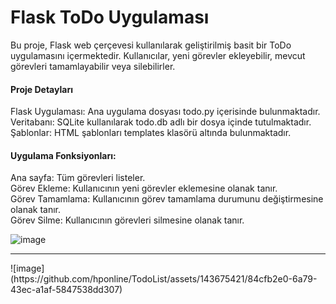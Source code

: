 <h1> Flask ToDo Uygulaması </h1>
Bu proje, Flask web çerçevesi kullanılarak geliştirilmiş basit bir ToDo uygulamasını içermektedir. Kullanıcılar, yeni görevler ekleyebilir, mevcut görevleri tamamlayabilir veya silebilirler.

<h4>Proje Detayları</h4>
Flask Uygulaması: Ana uygulama dosyası todo.py içerisinde bulunmaktadır.
<br>
Veritabanı: SQLite kullanılarak todo.db adlı bir dosya içinde tutulmaktadır.
<br>
Şablonlar: HTML şablonları templates klasörü altında bulunmaktadır.
<br>
<h4>Uygulama Fonksiyonları:</h4>
Ana sayfa: Tüm görevleri listeler.
<br>
Görev Ekleme: Kullanıcının yeni görevler eklemesine olanak tanır.
<br>
Görev Tamamlama: Kullanıcının görev tamamlama durumunu değiştirmesine olanak tanır.
<br>
Görev Silme: Kullanıcının görevleri silmesine olanak tanır.


![image](https://github.com/hponline/TodoList/assets/143675421/4991d91d-35de-4615-be12-94ceedcc7669)
<hr>
![image](https://github.com/hponline/TodoList/assets/143675421/84cfb2e0-6a79-43ec-a1af-5847538dd307)
